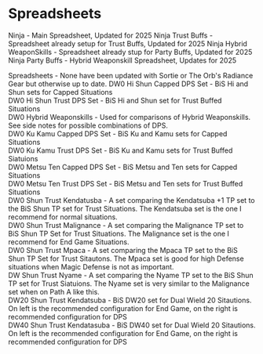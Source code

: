 # Spreadsheets
Ninja - Main Spreadsheet, Updated for 2025
Ninja Trust Buffs - Spreadsheet already setup for Trust Buffs, Updated for 2025
Ninja Hybrid WeaponSkills - Spreadsheet already stup for Party Buffs, Updated for 2025
Ninja Party Buffs - Hybrid Weaponskill Spreadsheet, Updates for 2025

Spreadsheets - None have been updated with Sortie or The Orb's Radiance Gear but otherwise up to date.
DW0 Hi Shun Capped DPS Set - BiS Hi and Shun sets for Capped Situations <br>
DW0 Hi Shun Trust DPS Set - BiS Hi and Shun set for Trust Buffed Situations <br>
DW0 Hybrid Weaponskills - Used for comparisons of Hybrid Weaponskills.  See side notes for possible combinations of DPS. <br>
DW0 Ku Kamu Capped DPS Set - BiS Ku and Kamu sets for Capped Situations <br>
DW0 Ku Kamu Trust DPS Set - BiS Ku and Kamu sets for Trust Buffed Siatuions <br>
DW0 Metsu Ten Capped DPS Set - BiS Metsu and Ten sets for Capped Situations <br>
DW0 Metsu Ten Trust DPS Set - BiS Metsu and Ten sets for Trust Buffed Situations <br>
DW0 Shun Trust Kendatusba - A set comparing the Kendatsuba +1 TP set to the BiS Shun TP set for Trust Situations.  The Kendatsuba set is the one I recommend for normal situations. <br>
DW0 Shun Trust Malignance - A set comparing the Malignance TP set to BiS Shun TP Set for Trust Situations.  The Malignance set is the one I recommend for End Game Situations. <br>
DW0 Shun Trust Mpaca - A set comparing the Mpaca TP set to the BiS Shun TP Set for Trust Sitautons.  The Mpaca set is good for high Defense situations when Magic Defense is not as important. <br>
DW Shun Trust Nyame - A set comparing the Nyame TP set to the BiS Shun TP set for Trust Siatuions.  The Nyame set is very similar to the Malignance set when on Path A like this. <br>
DW20 Shun Trust Kendatsuba - BiS DW20 set for Dual Wield 20 Sitautions.  On left is the recommended configuration for End Game, on the right is recommended configuration for DPS <br>
DW40 Shun Trust Kendatasuba - BiS DW40 set for Dual Wield 20 Sitautions.  On left is the recommended configuration for End Game, on the right is recommended configuration for DPS <br>

